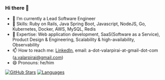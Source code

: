 ### Hi there 👋

<!--
**valarpirai/valarpirai** is a ✨ _special_ ✨ repository because its `README.md` (this file) appears on your GitHub profile.

Here are some ideas to get you started:
-->

- 🔭 I’m currently a Lead Software Engineer
- 🌱 Skills: Ruby on Rails, Java Spring Boot, Javascript, NodeJS, Go, Kubernetes, Docker, AWS, MySQL, Redis
- 🌱 Expertise: Web application development, SaaS(Software as a Service), Product Design & Engineering, Scalability & high-availability, Observability
- 📫 How to reach me: [LinkedIn](https://www.linkedin.com/in/valarpirai), email: a-dot-valarpirai-at-gmail-dot-com (a.valarpirai@gmail.com)
- 😄 Pronouns: he/him


[![GitHub Stars](https://github-readme-stats.vercel.app/api?username=valarpirai)]()
[![Languages](https://github-readme-stats.vercel.app/api/top-langs/?username=valarpirai)]()
